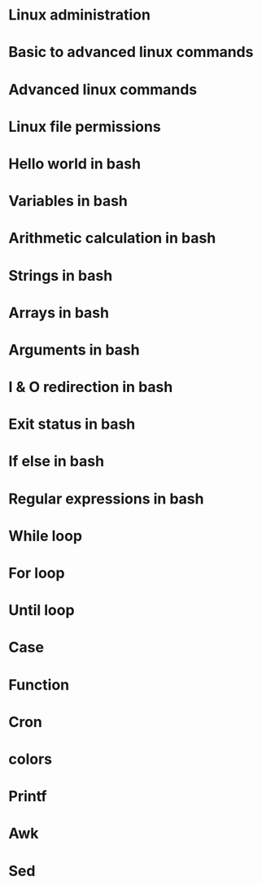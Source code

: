 
# Linux administration

# Basic to advanced linux commands

# Advanced linux commands

# Linux file permissions

# Hello world in bash

# Variables in bash

# Arithmetic calculation in bash

# Strings in bash

# Arrays in bash

# Arguments in bash

# I & O redirection in bash

# Exit status in bash

# If else in bash

# Regular expressions in bash

# While loop

# For loop

# Until loop

# Case

# Function

# Cron

# colors

# Printf

# Awk

# Sed
